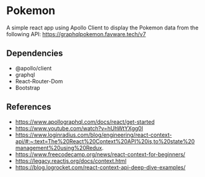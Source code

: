 # Pokemon
A simple react app using Apollo Client to display the Pokemon data from the following API: https://graphqlpokemon.favware.tech/v7

## Dependencies
- @apollo/client
- graphql
- React-Router-Dom
- Bootstrap

## References
- https://www.apollographql.com/docs/react/get-started
- https://www.youtube.com/watch?v=hUhWtYXgg0I
- https://www.loginradius.com/blog/engineering/react-context-api/#:~:text=The%20React%20Context%20API%20is,to%20state%20management%20using%20Redux.
- https://www.freecodecamp.org/news/react-context-for-beginners/
- https://legacy.reactjs.org/docs/context.html
- https://blog.logrocket.com/react-context-api-deep-dive-examples/